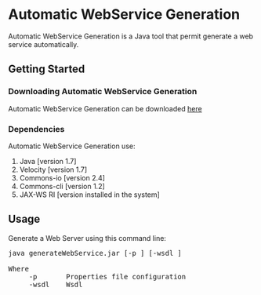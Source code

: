 Automatic WebService Generation
==================

Automatic WebService Generation is a Java tool that permit generate a web service automatically.

## Getting Started

### Downloading Automatic WebService Generation

Automatic WebService Generation can be downloaded [here](https://github.com/prednaxela/generatewebservice/archive/master.zip)

### Dependencies

Automatic WebService Generation use:

 1. Java [version 1.7]
 2. Velocity [version 1.7]
 3. Commons-io [version 2.4]
 4. Commons-cli [version 1.2]
 5. JAX-WS RI [version installed in the system]

## Usage

Generate a Web Server using this command line:

<pre>
java generateWebService.jar [-p <arg>] [-wsdl <arg>]

Where
     -p <arg>      Properties file configuration
     -wsdl <arg>   Wsdl
</pre>